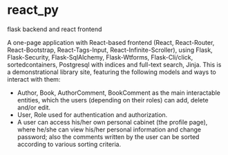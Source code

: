 # react_py
flask backend and react frontend

A one-page application with React-based frontend (React, React-Router, React-Bootstrap, React-Tags-Input, React-Infinite-Scroller), using Flask, Flask-Security, Flask-SqlAlchemy, Flask-Wtforms, Flask-Cli/click, sortedcontainers, Postgresql with indices and full-text search, Jinja.
This is a demonstrational library site, featuring the following models and ways to interact with them:
* Author, Book, AuthorComment, BookComment as the main interactable entities, which the users (depending on their roles) can add, delete and/or edit.
* User, Role used for authentication and authorization.
* A user can access his/her own personal cabinet (the profile page), where he/she can view his/her personal information and change password; also the comments written by the user can be sorted according to various sorting criteria.
